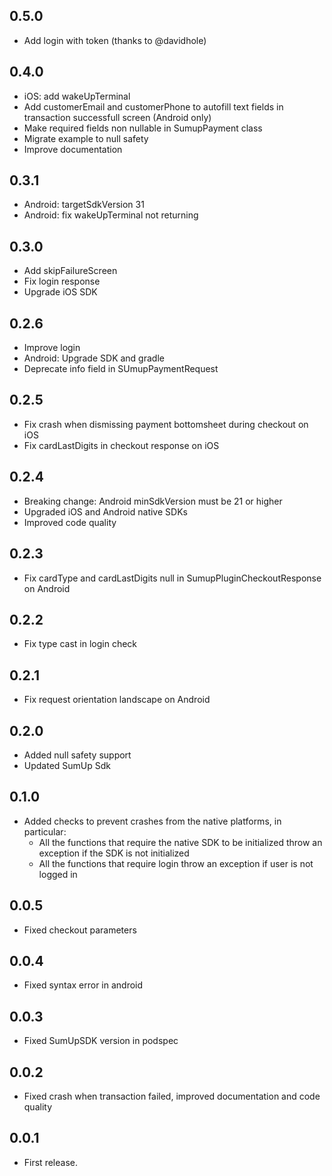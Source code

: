 ## 0.5.0

* Add login with token (thanks to @davidhole)

## 0.4.0

* iOS: add wakeUpTerminal
* Add customerEmail and customerPhone to autofill text fields in transaction successfull screen (Android only)
* Make required fields non nullable in SumupPayment class
* Migrate example to null safety
* Improve documentation

## 0.3.1

* Android: targetSdkVersion 31
* Android: fix wakeUpTerminal not returning

## 0.3.0

* Add skipFailureScreen
* Fix login response
* Upgrade iOS SDK

## 0.2.6

* Improve login
* Android: Upgrade SDK and gradle
* Deprecate info field in SUmupPaymentRequest 

## 0.2.5

* Fix crash when dismissing payment bottomsheet during checkout on iOS
* Fix cardLastDigits in checkout response on iOS

## 0.2.4

* Breaking change: Android minSdkVersion must be 21 or higher
* Upgraded iOS and Android native SDKs
* Improved code quality

## 0.2.3

* Fix cardType and cardLastDigits null in SumupPluginCheckoutResponse on Android

## 0.2.2

* Fix type cast in login check

## 0.2.1

* Fix request orientation landscape on Android

## 0.2.0

* Added null safety support
* Updated SumUp Sdk

## 0.1.0

* Added checks to prevent crashes from the native platforms, in particular:
    * All the functions that require the native SDK to be initialized throw an exception if the SDK is not initialized
    * All the functions that require login throw an exception if user is not logged in

## 0.0.5

* Fixed checkout parameters

## 0.0.4

* Fixed syntax error in android

## 0.0.3

* Fixed SumUpSDK version in podspec

## 0.0.2

* Fixed crash when transaction failed, improved documentation and code quality

## 0.0.1

* First release.

